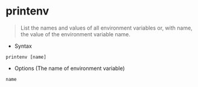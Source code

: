 # printenv

> List the names and values of all environment variables or, with name, the value of the environment variable name.

- Syntax

`printenv [name]`

- Options (The name of environment variable)

`name`
